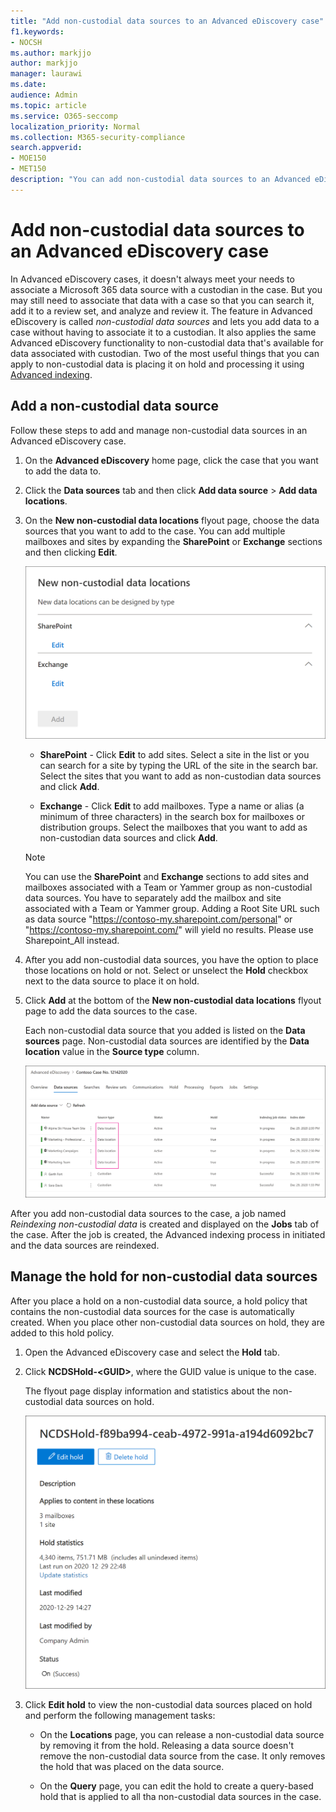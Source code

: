 ```yaml
---
title: "Add non-custodial data sources to an Advanced eDiscovery case"
f1.keywords:
- NOCSH
ms.author: markjjo
author: markjjo
manager: laurawi
ms.date: 
audience: Admin
ms.topic: article
ms.service: O365-seccomp
localization_priority: Normal
ms.collection: M365-security-compliance 
search.appverid: 
- MOE150
- MET150
description: "You can add non-custodial data sources to an Advanced eDiscovery case and place a hold on the data source. Non-custodial data sources are reindexed, so any content that was marked as partially indexed is reprocessed to make it fully and quickly searchable." 
---
```


# Add non-custodial data sources to an Advanced eDiscovery case

In Advanced eDiscovery cases, it doesn't always meet your needs to associate a Microsoft 365 data source with a custodian in the case. But you may still need to associate that data with a case so that you can search it, add it to a review set, and analyze and review it. The feature in Advanced eDiscovery is called *non-custodial data sources* and lets you add data to a case without having to associate it to a custodian. It also applies the same Advanced eDiscovery functionality to non-custodial data that's available for data associated with custodian. Two of the most useful things that you can apply to non-custodial data is placing it on hold and processing it using [Advanced indexing](indexing-custodian-data.md).

## Add a non-custodial data source

Follow these steps to add and manage non-custodial data sources in an Advanced eDiscovery case.

1. On the **Advanced eDiscovery** home page, click the case that you want to add the data to.

2. Click the **Data sources** tab and then click **Add data source** > **Add data locations**.

3. On the **New non-custodial data locations** flyout page, choose the data sources that you want to add to the case. You can add multiple mailboxes and sites by expanding the **SharePoint** or **Exchange** sections and then clicking **Edit**.

   ![Add SharePoint sites and Exchange mailboxes as non-custodial data sources](../media/NonCustodialDataSources1.png)

   - **SharePoint** - Click **Edit** to add sites. Select a site in the list or you can search for a site by typing the URL of the site in the search bar. Select the sites that you want to add as non-custodian data sources and click **Add**.

   - **Exchange** - Click **Edit** to add mailboxes. Type a name or alias (a minimum of three characters) in the search box for mailboxes or distribution groups. Select the mailboxes that you want to add as non-custodian data sources and click **Add**.

   > [!NOTE]
   > You can use the **SharePoint** and **Exchange** sections to add sites and mailboxes associated with a Team or Yammer group as non-custodial data sources. You have to separately add the mailbox and site associated with a Team or Yammer group.
   >Adding a Root Site URL such as data source  "https://contoso-my.sharepoint.com/personal" or  "https://contoso-my.sharepoint.com/" will yield no results. Please use Sharepoint_All instead.

4. After you add non-custodial data sources, you have the option to place those locations on hold or not. Select or unselect the **Hold** checkbox next to the data source to place it on hold.

5. Click **Add** at the bottom of the **New non-custodial data locations** flyout page to add the data sources to the case.

   Each non-custodial data source that you added is listed on the **Data sources** page. Non-custodial data sources are identified by the **Data location** value in the **Source type** column.

   ![Non-custodial data sources on the Data sources tab](../media/NonCustodialDataSources2.png)

After you add non-custodial data sources to the case, a job named *Reindexing non-custodial data* is created and displayed on the **Jobs** tab of the case. After the job is created, the Advanced indexing process in initiated and the data sources are reindexed.

## Manage the hold for non-custodial data sources

After you place a hold on a non-custodial data source, a hold policy that contains the non-custodial data sources for the case is automatically created. When you place other non-custodial data sources on hold, they are added to this hold policy.

1. Open the Advanced eDiscovery case and select the **Hold** tab.

2. Click **NCDSHold-\<GUID\>**, where the GUID value is unique to the case.

   The flyout page display information and statistics about the non-custodial data sources on hold.

   ![The flyout page for non-custodial data sources hold displays statistics](../media/NonCustodialDataSourcesHoldFlyout.png)

3. Click **Edit hold** to view the non-custodial data sources placed on hold and perform the following management tasks:

   - On the **Locations** page, you can release a non-custodial data source by removing it from the hold. Releasing a data source doesn't remove the non-custodial data source from the case. It only removes the hold that was placed on the data source.

   - On the **Query** page, you can edit the hold to create a query-based hold that is applied to all tha non-custodial data sources in the case.
